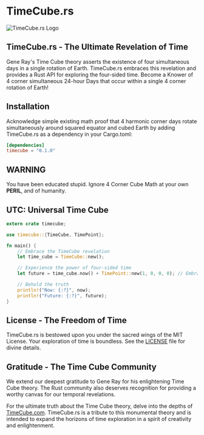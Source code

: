 # TimeCube.rs

![TimeCube.rs Logo](https://web.archive.org/web/20160112194838im_/http://timecube.com/TimeCube_com_newpicture_EarthCube.jpg)

## TimeCube.rs - The Ultimate Revelation of Time

Gene Ray's Time Cube theory asserts the existence of four simultaneous days in a single rotation of Earth.
TimeCube.rs embraces this revelation and provides a Rust API for exploring the four-sided time. Become a Knower of 4 
corner simultaneous 24-hour Days that occur within a single 4 corner rotation of Earth!

## Installation

Acknowledge
simple existing math proof
that 4 harmonic corner days
rotate simultaneously around
squared equator and cubed
Earth by adding TimeCube.rs as a dependency in your Cargo.toml:

```toml
[dependencies]
timecube = "0.1.0"
```

## WARNING

You have been educated stupid. Ignore 4 Corner Cube Math at your own **PERIL**, and of humanity.

## UTC: Universal Time Cube 

```rust
extern crate timecube;

use timecube::{TimeCube, TimePoint};

fn main() {
    // Embrace the TimeCube revelation
    let time_cube = TimeCube::new();

    // Experience the power of four-sided time
    let future = time_cube.now() + TimePoint::new(1, 0, 0, 0); // Embrace the future

    // Behold the truth
    println!("Now: {:?}", now);
    println!("Future: {:?}", future);
}
```


## License - The Freedom of Time

TimeCube.rs is bestowed upon you under the sacred wings of the MIT License. Your exploration of time is boundless. See the [LICENSE](LICENSE) file for divine details.

## Gratitude - The Time Cube Community

We extend our deepest gratitude to Gene Ray for his enlightening Time Cube theory. The Rust community also deserves recognition for providing a worthy canvas for our temporal revelations.

For the ultimate truth about the Time Cube theory, delve into the depths of [TimeCube.com](http://www.timecube.com). 
TimeCube.rs is a tribute to this monumental theory and is intended to expand the horizons of time exploration in a 
spirit of creativity and enlightenment.